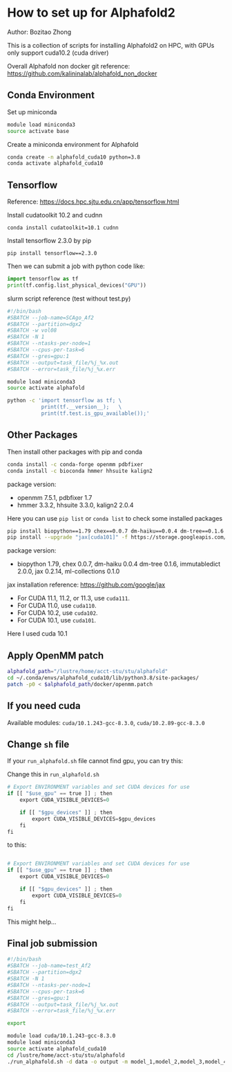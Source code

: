 # How to set up for Alphafold2

Author: Bozitao Zhong



This is a collection of scripts for installing Alphafold2 on HPC, with GPUs only support cuda10.2 (cuda driver)

Overall Alphafold non docker git reference: https://github.com/kalininalab/alphafold_non_docker





## Conda Environment

Set up miniconda

```bash
module load miniconda3
source activate base
```



Create a miniconda environment for Alphafold

```bash
conda create -n alphafold_cuda10 python=3.8
conda activate alphafold_cuda10
```



## Tensorflow

Reference: https://docs.hpc.sjtu.edu.cn/app/tensorflow.html



Install cudatoolkit 10.2 and cudnn

```
conda install cudatoolkit=10.1 cudnn
```



Install tensorflow 2.3.0 by pip

```
pip install tensorflow==2.3.0
```



Then we can submit a job with python code like:

```python
import tensorflow as tf
print(tf.config.list_physical_devices("GPU"))
```



slurm script reference (test without test.py)

```bash
#!/bin/bash
#SBATCH --job-name=SCAgo_Af2
#SBATCH --partition=dgx2
#SBATCH -w vol08
#SBATCH -N 1
#SBATCH --ntasks-per-node=1
#SBATCH --cpus-per-task=6
#SBATCH --gres=gpu:1
#SBATCH --output=task_file/%j_%x.out
#SBATCH --error=task_file/%j_%x.err

module load miniconda3
source activate alphafold

python -c 'import tensorflow as tf; \
           print(tf.__version__);   \
           print(tf.test.is_gpu_available());'
```



## Other Packages

Then install other packages with pip and conda

```bash
conda install -c conda-forge openmm pdbfixer
conda install -c bioconda hmmer hhsuite kalign2
```

package version: 

- openmm 7.5.1, pdbfixer 1.7
- hmmer 3.3.2, hhsuite 3.3.0, kalign2 2.0.4



Here you can use `pip list` or `conda list` to check some installed packages



```bash
pip install biopython==1.79 chex==0.0.7 dm-haiku==0.0.4 dm-tree==0.1.6 immutabledict==2.0.0 jax==0.2.14 ml-collections==0.1.0
pip install --upgrade "jax[cuda101]" -f https://storage.googleapis.com/jax-releases/jax_releases.html
```

package version: 

- biopython 1.79, chex 0.0.7, dm-haiku 0.0.4 dm-tree 0.1.6, immutabledict 2.0.0, jax 0.2.14, ml-collections 0.1.0



jax installation reference: https://github.com/google/jax

- For CUDA 11.1, 11.2, or 11.3, use `cuda111`.
- For CUDA 11.0, use `cuda110`.
- For CUDA 10.2, use `cuda102`.
- For CUDA 10.1, use `cuda101`.

Here I used cuda 10.1



## Apply OpenMM patch

```bash
alphafold_path="/lustre/home/acct-stu/stu/alphafold"
cd ~/.conda/envs/alphafold_cuda10/lib/python3.8/site-packages/
patch -p0 < $alphafold_path/docker/openmm.patch
```





## If you need cuda

Available modules: `cuda/10.1.243-gcc-8.3.0`, `cuda/10.2.89-gcc-8.3.0`



## Change `sh` file

If your `run_alphafold.sh` file cannot find gpu, you can try this:

Change this in `run_alphafold.sh`

```python
# Export ENVIRONMENT variables and set CUDA devices for use
if [[ "$use_gpu" == true ]] ; then
    export CUDA_VISIBLE_DEVICES=0

    if [[ "$gpu_devices" ]] ; then
        export CUDA_VISIBLE_DEVICES=$gpu_devices
    fi
fi
```

to this:

```python

# Export ENVIRONMENT variables and set CUDA devices for use
if [[ "$use_gpu" == true ]] ; then
    export CUDA_VISIBLE_DEVICES=0

    if [[ "$gpu_devices" ]] ; then
        export CUDA_VISIBLE_DEVICES=0
    fi
fi
```

This might help...



## Final job submission

```bash
#!/bin/bash
#SBATCH --job-name=test_Af2
#SBATCH --partition=dgx2
#SBATCH -N 1
#SBATCH --ntasks-per-node=1
#SBATCH --cpus-per-task=6
#SBATCH --gres=gpu:1
#SBATCH --output=task_file/%j_%x.out
#SBATCH --error=task_file/%j_%x.err

export 

module load cuda/10.1.243-gcc-8.3.0
module load miniconda3
source activate alphafold_cuda10
cd /lustre/home/acct-stu/stu/alphafold
./run_alphafold.sh -d data -o output -m model_1,model_2,model_3,model_4,model_5 -f input/test.fasta -t 2021-07-27


```

